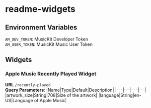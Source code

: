 # readme-widgets

## Environment Variables

`AM_DEV_TOKEN`: MusicKit Developer Token  
`AM_USER_TOKEN`: MusicKit Music User Token

## Widgets

### Apple Music Recently Played Widget

**URL** `/recently-played`  
**Query Parameters**:
|Name|Type|Default|Description|
|---|---|---|---|
|artwork_size|String|708|Size of the artwork|
|language|String|en-US|Language of Apple Music|
